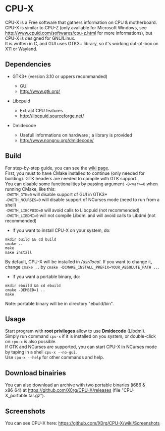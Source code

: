 # CPU-X

CPU-X is a Free software that gathers information on CPU & motherboard.  
CPU-X is similar to CPU-Z (only available for Microsoft Windows, see http://www.cpuid.com/softwares/cpu-z.html for more informations), but CPU-X is designed for GNU/Linux.  
It is written in C, and GUI uses GTK3+ library, so it's working out-of-box on X11 or Wayland.


## Dependencies

* GTK3+ (version 3.10 or uppers recommanded)
    * GUI
    * http://www.gtk.org/

* Libcpuid
    * Extract CPU features
    * http://libcpuid.sourceforge.net/

* Dmidecode
    * Usefull informations on hardware ; a library is provided
    * http://www.nongnu.org/dmidecode/


## Build

For step-by-step guide, you can see the [wiki page](https://github.com/X0rg/CPU-X/wiki).  
First, you must to have CMake installed to continue (only needed for building).
GTK headers are needed to compile with GTK support.  
You can disable some functionalities by passing argument `-D<var>=0` when running CMake, like this:  
`-DWITH_GTK=0` will disable support of GUI in GTK3+  
`-DWITH_NCURSES=0` will disable support of NCurses mode (need to run from a shell)  
`-DWITH_LIBCPUID=0` will avoid calls to Libcpuid (not recommended)  
`-DWITH_LIBDMI=0` will not compile Libdmi and will avoid calls to Libdmi (not recommended)  

* If you want to install CPU-X on your system, do:
```
mkdir build && cd build
cmake ..
make
make install
```
By default, CPU-X will be installed in */usr/local*. If you want to change it, change `cmake ..` by `cmake -DCMAKE_INSTALL_PREFIX=YOUR_ABSOLUTE_PATH ..`.

* If you want a portable binary, do:
```
mkdir ebuild && cd ebuild
cmake -DEMBED=1 ..
make
```

Note: portable binary will be in directory "ebuild/bin".

## Usage

Start program with **root privileges** allow to use **Dmidecode** (Libdmi).  
Simply run command `cpu-x` if it is installed on you system, or double-click on `cpu-x` is also possible.  
If GTK and NCurses are supported, you can start CPU-X in NCurses mode by taping in a shell `cpu-x --no-gui`.  
Use `cpu-x --help` for other commands and help.


## Download binairies

You can also download an archive with two portable binaries (i686 & x86_64) at https://github.com/X0rg/CPU-X/releases (file "CPU-X_portable.tar.gz").


## Screenshots

You can see CPU-X here:
https://github.com/X0rg/CPU-X/wiki/Screenshots
